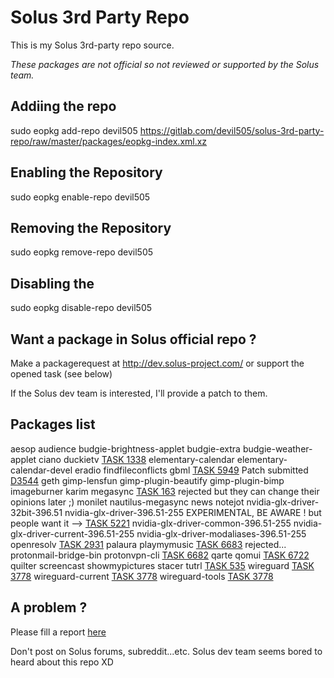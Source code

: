 # Solus 3rd Party Repo

This is my Solus 3rd-party repo source. 

*These packages are not official so not reviewed or supported by the Solus team.*

## Addiing the repo

 sudo eopkg add-repo devil505 https://gitlab.com/devil505/solus-3rd-party-repo/raw/master/packages/eopkg-index.xml.xz
 
## Enabling the Repository

 sudo eopkg enable-repo devil505

## Removing the Repository

 sudo eopkg remove-repo devil505

## Disabling the 

 sudo eopkg disable-repo devil505

## Want a package in Solus official repo ?

Make a packagerequest at <http://dev.solus-project.com/> or support the opened task (see below)

If the Solus dev team is interested, I'll provide a patch to them.

## Packages list

aesop
audience
budgie-brightness-applet
budgie-extra
budgie-weather-applet
ciano
duckietv [TASK 1338](https://dev.solus-project.com/T1338)
elementary-calendar
elementary-calendar-devel
eradio
findfileconflicts
gbml [TASK 5949](https://dev.solus-project.com/T5949) Patch submitted [D3544](https://dev.solus-project.com/D3544)
geth
gimp-lensfun
gimp-plugin-beautify
gimp-plugin-bimp
imageburner
karim
megasync [TASK 163](https://dev.solus-project.com/T163) rejected but they can change their opinions later ;)
monilet
nautilus-megasync
news
notejot
nvidia-glx-driver-32bit-396.51
nvidia-glx-driver-396.51-255  EXPERIMENTAL, BE AWARE ! but people want it --> [TASK 5221](https://dev.solus-project.com/T5221)
nvidia-glx-driver-common-396.51-255
nvidia-glx-driver-current-396.51-255
nvidia-glx-driver-modaliases-396.51-255
openresolv [TASK 2931](https://dev.solus-project.com/T2931)
palaura
playmymusic [TASK 6683](https://dev.solus-project.com/T6683) rejected...
protonmail-bridge-bin
protonvpn-cli [TASK 6682](https://dev.solus-project.com/T6682)
qarte
qomui [TASK 6722](https://dev.solus-project.com/T6722)
quilter
screencast
showmypictures
stacer
tutrl [TASK 535](https://dev.solus-project.com/T535)
wireguard [TASK 3778](https://dev.solus-project.com/T3778)
wireguard-current [TASK 3778](https://dev.solus-project.com/T3778)
wireguard-tools [TASK 3778](https://dev.solus-project.com/T3778)

## A problem ?

Please fill a report [here](https://gitlab.com/devil505/solus-3rd-party-repo/issues)

Don't post on Solus forums, subreddit...etc. Solus dev team seems bored to heard about this repo XD
